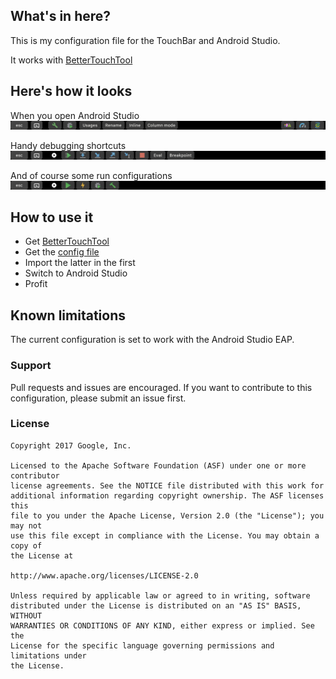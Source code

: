 ## What's in here?

This is my configuration file for the TouchBar and Android Studio.

It works with [BetterTouchTool](https://www.boastr.net)

## Here's how it looks

When you open Android Studio
![Regular](assets/regular.png "Regular")

Handy debugging shortcuts
![Debugging](assets/debugging.png "Debugging view")

And of course some run configurations
![Run Configurations](assets/run-config.png "Run Configurations")

## How to use it

  * Get [BetterTouchTool](https://www.boastr.net)
  * Get the [config file](btt-android-studio-config.json)
  * Import the latter in the first
  * Switch to Android Studio
  * Profit

## Known limitations

The current configuration is set to work with the Android Studio EAP.

### Support

Pull requests and issues are encouraged.
If you want to contribute to this configuration, please submit an issue first.

### License

```
Copyright 2017 Google, Inc.

Licensed to the Apache Software Foundation (ASF) under one or more contributor
license agreements. See the NOTICE file distributed with this work for
additional information regarding copyright ownership. The ASF licenses this
file to you under the Apache License, Version 2.0 (the "License"); you may not
use this file except in compliance with the License. You may obtain a copy of
the License at

http://www.apache.org/licenses/LICENSE-2.0

Unless required by applicable law or agreed to in writing, software
distributed under the License is distributed on an "AS IS" BASIS, WITHOUT
WARRANTIES OR CONDITIONS OF ANY KIND, either express or implied. See the
License for the specific language governing permissions and limitations under
the License.
```
